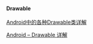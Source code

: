 #### Drawable

[Android中的各种Drawable类详解](https://www.jianshu.com/p/578125001dc2)

[Android – Drawable 详解](https://cloud.tencent.com/developer/article/1154728)
